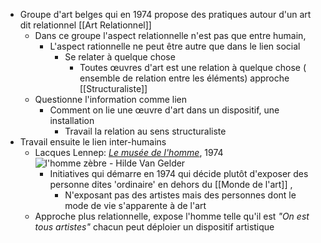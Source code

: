 - Groupe d'art belges qui en 1974 propose des pratiques autour d'un art dit relationnel [[Art Relationnel]]
	- Dans ce groupe l'aspect relationnelle n'est pas que entre humain,
		- L'aspect rationnelle ne peut être autre que dans le lien social
			- Se relater à quelque chose
				- Toutes œuvres d'art est une relation à quelque chose ( ensemble de relation entre les éléments) approche [[Structuraliste]]
	- Questionne l'information comme lien
		- Comment on lie une œuvre d'art dans un dispositif, une installation
			- Travail la relation au sens structuraliste
- Travail ensuite le lien inter-humains
	- Lacques Lennep: [*Le musée de l'homme*](https://www.lennep.be/Lennep/Musee_de_lhomme.html), 1974 ![l'homme zèbre - Hilde Van Gelder](https://archive-magazine.jeudepaume.org/blogs/hildevangelder/files/2011/07/f1.jpg)
		- Initiatives qui démarre en 1974 qui décide plutôt d'exposer des personne dites 'ordinaire' en dehors du [[Monde de l'art]] ,
			- N'exposant pas des artistes mais des personnes dont le mode de vie s'apparente à de l'art
	- Approche plus relationnelle, expose l'homme telle qu'il est *"On est tous artistes"* chacun peut déploier un dispositif artistique